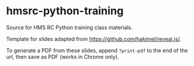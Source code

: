 # hmsrc-python-training
Source for HMS RC Python training class materials.

Template for slides adapted from https://github.com/hakimel/reveal.js/.

To generate a PDF from these slides, append `?print-pdf` to the end of the url, then save as PDF (works in Chrome only).

